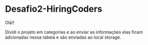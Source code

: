 # Desafio2-HiringCoders

Olá!! 

Dividi o projeto em categorias e ao enviar as informações elas ficam adcionadas nessa tabela e são enviadas ao local storage.
